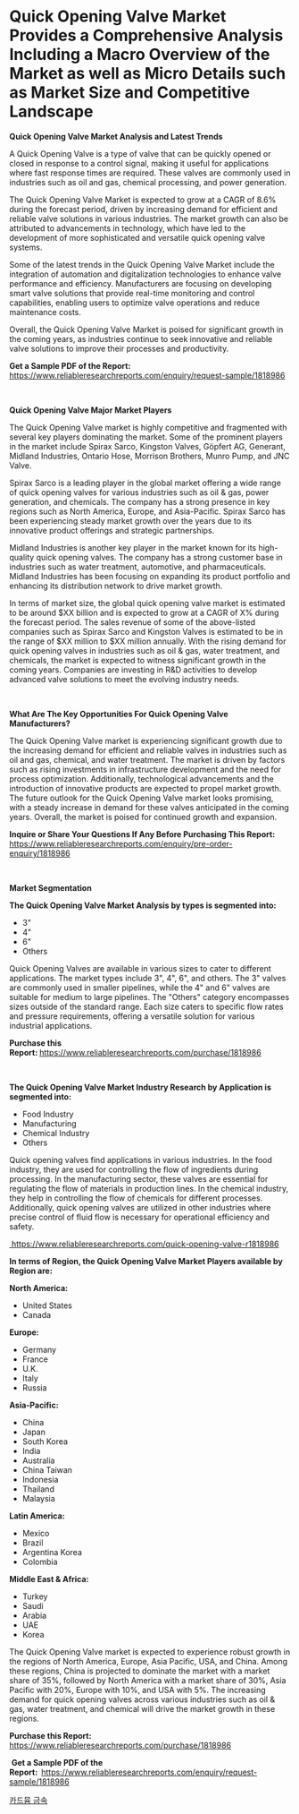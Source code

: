 <p><h1>Quick Opening Valve Market Provides a Comprehensive Analysis Including a Macro Overview of the Market as well as Micro Details such as Market Size and Competitive Landscape</h1></p><p><strong>Quick Opening Valve Market Analysis and Latest Trends</strong></p>
<p><p>A Quick Opening Valve is a type of valve that can be quickly opened or closed in response to a control signal, making it useful for applications where fast response times are required. These valves are commonly used in industries such as oil and gas, chemical processing, and power generation.</p><p>The Quick Opening Valve Market is expected to grow at a CAGR of 8.6% during the forecast period, driven by increasing demand for efficient and reliable valve solutions in various industries. The market growth can also be attributed to advancements in technology, which have led to the development of more sophisticated and versatile quick opening valve systems.</p><p>Some of the latest trends in the Quick Opening Valve Market include the integration of automation and digitalization technologies to enhance valve performance and efficiency. Manufacturers are focusing on developing smart valve solutions that provide real-time monitoring and control capabilities, enabling users to optimize valve operations and reduce maintenance costs.</p><p>Overall, the Quick Opening Valve Market is poised for significant growth in the coming years, as industries continue to seek innovative and reliable valve solutions to improve their processes and productivity.</p></p>
<p><strong>Get a Sample PDF of the Report:&nbsp;</strong> <a href="https://www.reliableresearchreports.com/enquiry/request-sample/1818986">https://www.reliableresearchreports.com/enquiry/request-sample/1818986</a></p>
<p>&nbsp;</p>
<p><strong>Quick Opening Valve Major Market Players</strong></p>
<p><p>The Quick Opening Valve market is highly competitive and fragmented with several key players dominating the market. Some of the prominent players in the market include Spirax Sarco, Kingston Valves, Göpfert AG, Generant, Midland Industries, Ontario Hose, Morrison Brothers, Munro Pump, and JNC Valve.</p><p>Spirax Sarco is a leading player in the global market offering a wide range of quick opening valves for various industries such as oil & gas, power generation, and chemicals. The company has a strong presence in key regions such as North America, Europe, and Asia-Pacific. Spirax Sarco has been experiencing steady market growth over the years due to its innovative product offerings and strategic partnerships.</p><p>Midland Industries is another key player in the market known for its high-quality quick opening valves. The company has a strong customer base in industries such as water treatment, automotive, and pharmaceuticals. Midland Industries has been focusing on expanding its product portfolio and enhancing its distribution network to drive market growth.</p><p>In terms of market size, the global quick opening valve market is estimated to be around $XX billion and is expected to grow at a CAGR of X% during the forecast period. The sales revenue of some of the above-listed companies such as Spirax Sarco and Kingston Valves is estimated to be in the range of $XX million to $XX million annually. With the rising demand for quick opening valves in industries such as oil & gas, water treatment, and chemicals, the market is expected to witness significant growth in the coming years. Companies are investing in R&D activities to develop advanced valve solutions to meet the evolving industry needs.</p></p>
<p>&nbsp;</p>
<p><strong>What Are The Key Opportunities For Quick Opening Valve Manufacturers?</strong></p>
<p><p>The Quick Opening Valve market is experiencing significant growth due to the increasing demand for efficient and reliable valves in industries such as oil and gas, chemical, and water treatment. The market is driven by factors such as rising investments in infrastructure development and the need for process optimization. Additionally, technological advancements and the introduction of innovative products are expected to propel market growth. The future outlook for the Quick Opening Valve market looks promising, with a steady increase in demand for these valves anticipated in the coming years. Overall, the market is poised for continued growth and expansion.</p></p>
<p><strong>Inquire or Share Your Questions If Any Before Purchasing This Report:</strong> <a href="https://www.reliableresearchreports.com/enquiry/pre-order-enquiry/1818986">https://www.reliableresearchreports.com/enquiry/pre-order-enquiry/1818986</a></p>
<p>&nbsp;</p>
<p><strong>Market Segmentation</strong></p>
<p><strong>The Quick Opening Valve Market Analysis by types is segmented into:</strong></p>
<p><ul><li>3"</li><li>4"</li><li>6"</li><li>Others</li></ul></p>
<p><p>Quick Opening Valves are available in various sizes to cater to different applications. The market types include 3", 4", 6", and others. The 3" valves are commonly used in smaller pipelines, while the 4" and 6" valves are suitable for medium to large pipelines. The "Others" category encompasses sizes outside of the standard range. Each size caters to specific flow rates and pressure requirements, offering a versatile solution for various industrial applications.</p></p>
<p><strong>Purchase this Report:&nbsp;</strong><a href="https://www.reliableresearchreports.com/purchase/1818986">https://www.reliableresearchreports.com/purchase/1818986</a></p>
<p>&nbsp;</p>
<p><strong>The Quick Opening Valve Market Industry Research by Application is segmented into:</strong></p>
<p><ul><li>Food Industry</li><li>Manufacturing</li><li>Chemical Industry</li><li>Others</li></ul></p>
<p><p>Quick opening valves find applications in various industries. In the food industry, they are used for controlling the flow of ingredients during processing. In the manufacturing sector, these valves are essential for regulating the flow of materials in production lines. In the chemical industry, they help in controlling the flow of chemicals for different processes. Additionally, quick opening valves are utilized in other industries where precise control of fluid flow is necessary for operational efficiency and safety.</p></p>
<p><a href="https://www.reliableresearchreports.com/quick-opening-valve-r1818986">&nbsp;https://www.reliableresearchreports.com/quick-opening-valve-r1818986</a></p>
<p><strong>In terms of Region, the Quick Opening Valve Market Players available by Region are:</strong></p>
<p>
    <p> <strong> North America: </strong>
        <ul>
            <li>United States</li>
            <li>Canada</li>
        </ul>
        </p> 
    <p> <strong> Europe: </strong>
        <ul>
            <li>Germany</li>
            <li>France</li>
            <li>U.K.</li>
            <li>Italy</li>
            <li>Russia</li>
        </ul>
        </p> 
    <p> <strong> Asia-Pacific: </strong>
        <ul>
            <li>China</li>
            <li>Japan</li>
            <li>South Korea</li>
            <li>India</li>
            <li>Australia</li>
            <li>China Taiwan</li>
            <li>Indonesia</li>
            <li>Thailand</li>
            <li>Malaysia</li>
        </ul>
        </p> 
    <p> <strong> Latin America: </strong>
        <ul>
            <li>Mexico</li>
            <li>Brazil</li>
            <li>Argentina Korea</li>
            <li>Colombia</li>
        </ul>
        </p> 
    <p> <strong> Middle East & Africa: </strong>
        <ul>
            <li>Turkey</li>
            <li>Saudi</li>
            <li>Arabia</li>
            <li>UAE</li>
            <li>Korea</li>
        </ul>
    </p>
    </p>
<p><p>The Quick Opening Valve market is expected to experience robust growth in the regions of North America, Europe, Asia Pacific, USA, and China. Among these regions, China is projected to dominate the market with a market share of 35%, followed by North America with a market share of 30%, Asia Pacific with 20%, Europe with 10%, and USA with 5%. The increasing demand for quick opening valves across various industries such as oil & gas, water treatment, and chemical will drive the market growth in these regions.</p></p>
<p><strong>Purchase this Report: </strong><a href="https://www.reliableresearchreports.com/purchase/1818986">https://www.reliableresearchreports.com/purchase/1818986</a></p>
<p>&nbsp;<strong>Get a Sample PDF of the Report:&nbsp;&nbsp;</strong><a href="https://www.reliableresearchreports.com/enquiry/request-sample/1818986">https://www.reliableresearchreports.com/enquiry/request-sample/1818986</a></p>
<p><strong></strong></p>
<p><p><a href="https://medium.com/@wheelgg5674537/%EC%B9%B4%EB%93%9C%EB%AE%B4-%EA%B8%88%EC%86%8D-%EC%8B%9C%EC%9E%A5-%EC%A2%85%EB%A5%98-%EC%9D%91%EC%9A%A9-%EB%B0%8F-%EC%A7%80%EB%A6%AC%EC%97%90-%EB%8C%80%ED%95%9C-%ED%8F%AC%EA%B4%84%EC%A0%81%EC%9D%B8-%ED%8F%89%EA%B0%80-559396469e7c">카드뮴 금속</a></p></p>